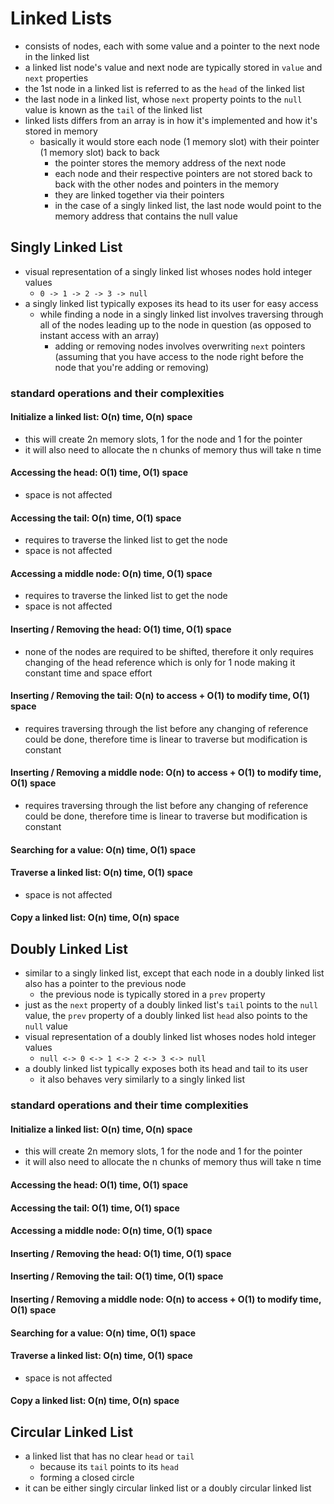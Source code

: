# Linked Lists
- consists of nodes, each with some value and a pointer to the next node in the linked list
- a linked list node's value and next node are typically stored in ```value``` and ```next``` properties
- the 1st node in a linked list is referred to as the ```head``` of the linked list
- the last node in a linked list, whose ```next``` property points to the ```null``` value is known as the ```tail``` of the linked list
- linked lists differs from an array is in how it's implemented and how it's stored in memory
  - basically it would store each node (1 memory slot) with their pointer (1 memory slot) back to back
    - the pointer stores the memory address of the next node
    - each node and their respective pointers are not stored back to back with the other nodes and pointers in the memory
    - they are linked together via their pointers
    - in the case of a singly linked list, the last node would point to the memory address that contains the null value
## Singly Linked List
- visual representation of a singly linked list whoses nodes hold integer values
  - ```0 -> 1 -> 2 -> 3 -> null```
- a singly linked list typically exposes its head to its user for easy access
  - while finding a node in a singly linked list involves traversing through all of the nodes leading up to the node in question (as opposed to instant access with an array)
    - adding or removing nodes involves overwriting ```next``` pointers (assuming that you have access to the node right before the node that you're adding or removing)
### standard operations and their complexities
#### Initialize a linked list: O(n) time, O(n) space
- this will create 2n memory slots, 1 for the node and 1 for the pointer
- it will also need to allocate the n chunks of memory thus will take n time
#### Accessing the head: O(1) time, O(1) space
- space is not affected
#### Accessing the tail: O(n) time, O(1) space
- requires to traverse the linked list to get the node
- space is not affected
#### Accessing a middle node: O(n) time, O(1) space
- requires to traverse the linked list to get the node
- space is not affected
#### Inserting / Removing the head: O(1) time, O(1) space
- none of the nodes are required to be shifted, therefore it only requires changing of the head reference which is only for 1 node making it constant time and space effort
#### Inserting / Removing the tail: O(n) to access + O(1) to modify time, O(1) space
- requires traversing through the list before any changing of reference could be done, therefore time is linear to traverse but modification is constant
#### Inserting / Removing a middle node: O(n) to access + O(1) to modify time, O(1) space
- requires traversing through the list before any changing of reference could be done, therefore time is linear to traverse but modification is constant
#### Searching for a value: O(n) time, O(1) space
#### Traverse a linked list: O(n) time, O(1) space
- space is not affected
#### Copy a linked list: O(n) time, O(n) space
## Doubly Linked List
- similar to a singly linked list, except that each node in a doubly linked list also has a pointer to the previous node
  - the previous node is typically stored in a ```prev``` property
- just as the ```next``` property of a doubly linked list's ```tail``` points to the ```null``` value, the ```prev``` property of a doubly linked list ```head``` also points to the ```null``` value
- visual representation of a doubly linked list whoses nodes hold integer values
  - ```null <-> 0 <-> 1 <-> 2 <-> 3 <-> null```
- a doubly linked list typically exposes both its head and tail to its user
  - it also behaves very similarly to a singly linked list
### standard operations and their time complexities
#### Initialize a linked list: O(n) time, O(n) space
- this will create 2n memory slots, 1 for the node and 1 for the pointer
- it will also need to allocate the n chunks of memory thus will take n time
#### Accessing the head: O(1) time, O(1) space
#### Accessing the tail: O(1) time, O(1) space
#### Accessing a middle node: O(n) time, O(1) space
#### Inserting / Removing the head: O(1) time, O(1) space
#### Inserting / Removing the tail: O(1) time, O(1) space
#### Inserting / Removing a middle node: O(n) to access + O(1) to modify time, O(1) space
#### Searching for a value: O(n) time, O(1) space
#### Traverse a linked list: O(n) time, O(1) space
- space is not affected
#### Copy a linked list: O(n) time, O(n) space
## Circular Linked List
- a linked list that has no clear ```head``` or ```tail```
  - because its ```tail``` points to its ```head```
  - forming a closed circle
- it can be either singly circular linked list or a doubly circular linked list
